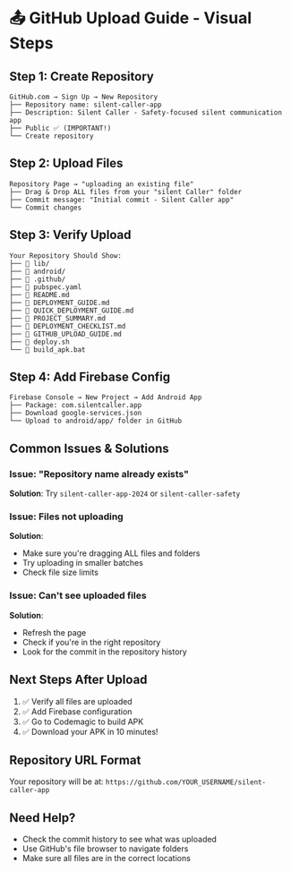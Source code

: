 # 📤 GitHub Upload Guide - Visual Steps

## Step 1: Create Repository
```
GitHub.com → Sign Up → New Repository
├── Repository name: silent-caller-app
├── Description: Silent Caller - Safety-focused silent communication app
├── Public ✅ (IMPORTANT!)
└── Create repository
```

## Step 2: Upload Files
```
Repository Page → "uploading an existing file"
├── Drag & Drop ALL files from your "silent Caller" folder
├── Commit message: "Initial commit - Silent Caller app"
└── Commit changes
```

## Step 3: Verify Upload
```
Your Repository Should Show:
├── 📁 lib/
├── 📁 android/
├── 📁 .github/
├── 📄 pubspec.yaml
├── 📄 README.md
├── 📄 DEPLOYMENT_GUIDE.md
├── 📄 QUICK_DEPLOYMENT_GUIDE.md
├── 📄 PROJECT_SUMMARY.md
├── 📄 DEPLOYMENT_CHECKLIST.md
├── 📄 GITHUB_UPLOAD_GUIDE.md
├── 📄 deploy.sh
└── 📄 build_apk.bat
```

## Step 4: Add Firebase Config
```
Firebase Console → New Project → Add Android App
├── Package: com.silentcaller.app
├── Download google-services.json
└── Upload to android/app/ folder in GitHub
```

## Common Issues & Solutions

### Issue: "Repository name already exists"
**Solution**: Try `silent-caller-app-2024` or `silent-caller-safety`

### Issue: Files not uploading
**Solution**: 
- Make sure you're dragging ALL files and folders
- Try uploading in smaller batches
- Check file size limits

### Issue: Can't see uploaded files
**Solution**:
- Refresh the page
- Check if you're in the right repository
- Look for the commit in the repository history

## Next Steps After Upload
1. ✅ Verify all files are uploaded
2. ✅ Add Firebase configuration
3. ✅ Go to Codemagic to build APK
4. ✅ Download your APK in 10 minutes!

## Repository URL Format
Your repository will be at:
`https://github.com/YOUR_USERNAME/silent-caller-app`

## Need Help?
- Check the commit history to see what was uploaded
- Use GitHub's file browser to navigate folders
- Make sure all files are in the correct locations

